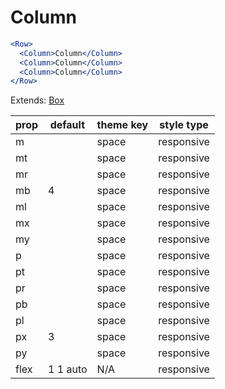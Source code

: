 # Column

```.jsx
<Row>
  <Column>Column</Column>
  <Column>Column</Column>
  <Column>Column</Column>
</Row>
```

Extends: [Box](/components/Box)

prop | default | theme key | style type
---|---|---|---
m |  | space | responsive
mt |  | space | responsive
mr |  | space | responsive
mb | 4 | space | responsive
ml |  | space | responsive
mx |  | space | responsive
my |  | space | responsive
p |  | space | responsive
pt |  | space | responsive
pr |  | space | responsive
pb |  | space | responsive
pl |  | space | responsive
px | 3 | space | responsive
py |  | space | responsive
flex | 1 1 auto | N/A | responsive